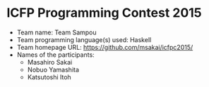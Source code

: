 ICFP Programming Contest 2015
=============================

* Team name: Team Sampou
* Team programming language(s) used: Haskell
* Team homepage URL: https://github.com/msakai/icfpc2015/
* Names of the participants:
  * Masahiro Sakai
  * Nobuo Yamashita
  * Katsutoshi Itoh
